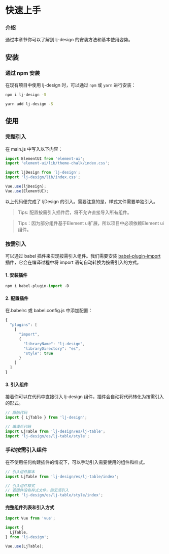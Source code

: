 # 快速上手

### 介绍

通过本章节你可以了解到 lj-design 的安装方法和基本使用姿势。

## 安装

### 通过 npm 安装

在现有项目中使用 lj-design 时，可以通过 `npm` 或 `yarn` 进行安装：

```bash
npm i lj-design -S
```

```bash
yarn add lj-design -S
```
## 使用

### 完整引入

在 main.js 中写入以下内容：

```js
import ElementUI from 'element-ui';
import 'element-ui/lib/theme-chalk/index.css';

import ljDesign from 'lj-design';
import 'lj-design/lib/index.css';

Vue.use(ljDesign);
Vue.use(ElementUI);

```

以上代码便完成了 ljDesign 的引入。需要注意的是，样式文件需要单独引入。

> Tips: 配置按需引入插件后，将不允许直接导入所有组件。

> Tips：因为部分组件基于Element ui扩展，所以项目中必须依赖Element ui组件。

### 按需引入

可以通过 babel 插件来实现按需引入组件。我们需要安装 [babel-plugin-import](https://github.com/umijs/babel-plugin-import) 插件，它会在编译过程中将 import 语句自动转换为按需引入的方式。

#### 1. 安装插件

```js
npm i babel-plugin-import -D
```

#### 2. 配置插件

在.babelrc 或 babel.config.js 中添加配置：

```js
{
  "plugins": [
    [
      "import",
      {
        "libraryName": "lj-design",
        "libraryDirectory": "es",
        "style": true
      }
    ]
  ]
}
```

#### 3. 引入组件

接着你可以在代码中直接引入 lj-design 组件，插件会自动将代码转化为按需引入的形式。

```js
// 原始代码
import { LjTable } from 'lj-design';

// 编译后代码
import LjTable from 'lj-design/es/lj-table';
import 'lj-design/es/lj-table/style';
```

### 手动按需引入组件

在不使用任何构建插件的情况下，可以手动引入需要使用的组件和样式。

```js
// 引入组件脚本
import LjTable from 'lj-design/es/lj-table/index';

// 引入组件样式
// 若组件没有样式文件，则无须引入
import 'lj-design/es/lj-table/style/index';
```

#### 完整组件列表和引入方式

```js
import Vue from 'vue';

import { 
  LjTable,
} from 'lj-design';

Vue.use(LjTable);
```